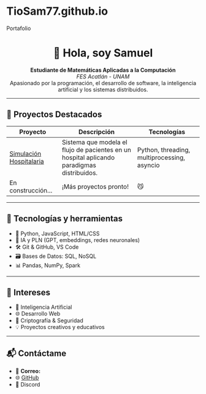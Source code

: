 # TioSam77.github.io
Portafolio
<h1 align="center">👋 Hola, soy Samuel</h1>

<p align="center">
  <strong>Estudiante de Matemáticas Aplicadas a la Computación</strong><br>
  <em>FES Acatlán - UNAM</em><br>
  Apasionado por la programación, el desarrollo de software, la inteligencia artificial y los sistemas distribuidos.
</p>

---

## 🚀 Proyectos Destacados

| Proyecto | Descripción | Tecnologías |
|---------|-------------|-------------|
| [Simulación Hospitalaria](https://github.com/TioSam77/Simulacion-hospitalaria) | Sistema que modela el flujo de pacientes en un hospital aplicando paradigmas distribuidos. | Python, threading, multiprocessing, asyncio |
| En construcción... | ¡Más proyectos pronto! | 😼 |

---

## 🧰 Tecnologías y herramientas

- 🐍 Python, JavaScript, HTML/CSS
- 🧠 IA y PLN (GPT, embeddings, redes neuronales)
- 🛠️ Git & GitHub, VS Code
- 🗃️ Bases de Datos: SQL, NoSQL
- 📊 Pandas, NumPy, Spark

---

## 🎯 Intereses

- 🤖 Inteligencia Artificial
- 🌐 Desarrollo Web
- 🔐 Criptografía & Seguridad
- 💡 Proyectos creativos y educativos

---

## 📬 Contáctame

- 📧 **Correo:**
- 🌐 [GitHub](https://github.com/TioSam77)
- 💬 Discord
